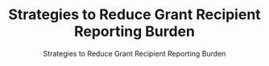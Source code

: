 ---
layout: resources-landing
title: "Strategies to Reduce Grant Recipient Reporting Burden"
subtitle: "Strategies to Reduce Grant Recipient Reporting Burden"
external_link: https://www.whitehouse.gov/wp-content/uploads/2018/09/M-18-24.pdf
filters: federal-financial-assistance uniform-guidance-2-cfr-200 memorandum omb 2018
fiscal_year: 2018
---